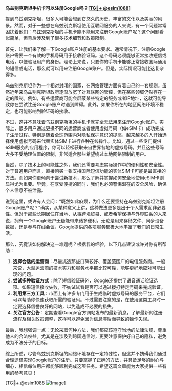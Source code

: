**乌兹别克斯坦手机卡可以注册Google吗？[[TG💪+ @esim1088](https://t.me/s/esim1088)]**

提到乌兹别克斯坦，很多人可能会想到它悠久的历史、丰富的文化以及美丽的风景。然而，对于一些想在乌兹别克斯坦使用互联网服务的人来说，有一个问题常常困扰着他们：乌兹别克斯坦的手机卡能不能用来注册Google账户呢？这个问题看似简单，但背后涉及到了很多技术细节和政策限制。

首先，让我们来了解一下Google账户注册的基本要求。通常情况下，注册Google账户需要一个有效的手机号码用于接收验证码。这个号码必须能够正常接收短信或电话，以便验证用户的身份。理论上来说，只要你的手机卡能够正常接收国际通用的短信或电话，那么就可以用来注册Google账户。但是，实际情况可能比这复杂得多。

乌兹别克斯坦作为一个相对封闭的国家，在网络管理方面有着自己的一套规则。虽然近年来乌兹别克斯坦政府逐渐放宽了对互联网的管控，但在某些领域仍然存在一定的限制。例如，有些运营商可能会屏蔽某些特定的服务或者IP地址，这就可能导致你在尝试注册Google账户时遇到障碍。此外，如果你所在的地区网络环境不稳定，也可能影响到验证码的接收。

不过，这并不意味着乌兹别克斯坦的手机卡就完全无法用来注册Google账户。实际上，很多用户通过更换不同的运营商或者使用虚拟号码（如eSIM卡）成功完成了注册过程。特别是随着全球范围内对隐私保护意识的提高，越来越多的人开始选择使用虚拟号码来代替实体SIM卡进行各种在线操作。比如，通过一些专门提供eSIM服务的应用程序，你可以轻松获取来自世界各地的虚拟号码，并且这些号码大多不受地理位置的限制，非常适合那些希望绕过本地网络限制的用户。

当然，除了技术上的可能性之外，我们还需要考虑实际操作中的便利性和安全性。对于普通用户而言，直接购买一张支持国际短信功能的实体SIM卡可能是最直接的方法。而如果你更倾向于尝试新技术，那么了解并掌握如何安全地使用eSIM卡则显得尤为重要。毕竟，在享受便捷的同时，我们也必须警惕潜在的安全风险，确保个人信息不被泄露。

说到这里，或许有人会问：“既然如此麻烦，为什么还要坚持在乌兹别克斯坦注册Google账户呢？”确实，从某种意义上讲，这种做法更多是出于个人需求而非必要性。但对于那些长期居住在当地、从事跨境贸易、或者希望保持与外界联系的人来说，拥有一个Google账户无疑能带来诸多便利。无论是用来存储文件、同步设备数据，还是参与在线会议，Google提供的各项服务都极大地丰富了我们的日常生活。

那么，究竟该如何解决这一难题呢？根据我的经验，以下几点建议或许对你有所帮助：

1. **选择合适的运营商**：尽量挑选那些口碑较好、覆盖范围广的电信服务商。一般来说，大型运营商的技术实力和服务水平都比较可靠，能够更好地应对可能出现的问题。
2. **尝试多种验证方式**：除了短信验证码外，Google还提供了语音通话验证选项。如果短信接收失败，不妨试试看是否可以通过拨打特定号码来完成验证。
3. **利用第三方工具**：市面上有许多专门用于生成临时虚拟号码的服务平台，它们可以帮助你快速获取所需的验证码。不过需要注意的是，在使用这类工具时一定要选择信誉良好的网站，以免造成不必要的损失。
4. **关注官方公告**：定期查看Google官方网站发布的最新消息，了解最新的注册流程及相关政策调整，这样可以避免因为信息滞后而导致的操作失误。

最后，我想强调一点：无论采取何种方法，我们都应该遵守当地的法律法规，尊重他人的合法权益。尤其是在涉及到跨国通信时，更要注意保护好自己的隐私，避免成为不法分子的目标。

综上所述，尽管乌兹别克斯坦的网络环境存在一定特殊性，但这并不妨碍我们通过合理途径实现Google账户的注册。只要掌握了正确的方法，并具备足够的耐心与细心，相信每位用户都能够顺利完成这项任务。希望这篇文章能为大家提供一些有用的参考意见！

[[TG💪+ @esim1088](https://t.me/s/esim1088) ![Image](https://i.postimg.cc/4NQfJmqS/Snipaste-2025-05-13-00-14-12.png)]